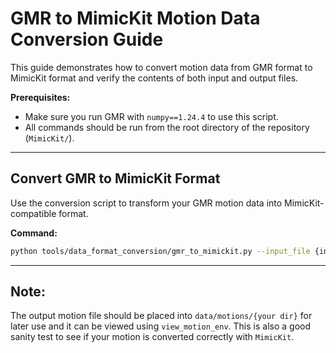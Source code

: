 # GMR to MimicKit Motion Data Conversion Guide

This guide demonstrates how to convert motion data from GMR format to MimicKit format and verify the contents of both input and output files.

**Prerequisites:** 

- Make sure you run GMR with `numpy==1.24.4` to use this script.
- All commands should be run from the root directory of the repository (`MimicKit/`).


---

## Convert GMR to MimicKit Format

Use the conversion script to transform your GMR motion data into MimicKit-compatible format.

**Command:**

```bash
python tools/data_format_conversion/gmr_to_mimickit.py --input_file {input_file_path} --output_file {output_file_path}
```

---

## Note:

The output motion file should be placed into `data/motions/{your dir}` for later use and it can be viewed using `view_motion_env`. This is also a good sanity test to see if your motion is converted correctly with `MimicKit`.
